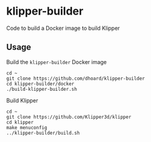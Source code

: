 # klipper-builder

Code to build a Docker image to build Klipper

## Usage

Build the `klipper-builder` Docker image

```
cd ~
git clone https://github.com/dhoard/klipper-builder
cd klipper-builder/docker
./build-klipper-builder.sh
```

Build Klipper

```
cd ~
git clone https://github.com/Klipper3d/klipper
cd klipper
make menuconfig
../klipper-builder/build.sh
```
